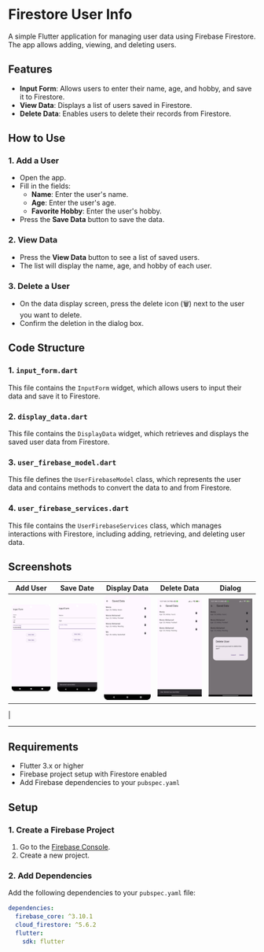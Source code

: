 # Firestore User Info

A simple Flutter application for managing user data using Firebase Firestore. The app allows adding,
viewing, and deleting users.

## Features

- **Input Form**: Allows users to enter their name, age, and hobby, and save it to Firestore.
- **View Data**: Displays a list of users saved in Firestore.
- **Delete Data**: Enables users to delete their records from Firestore.

## How to Use

### 1. Add a User

- Open the app.
- Fill in the fields:
    - **Name**: Enter the user's name.
    - **Age**: Enter the user's age.
    - **Favorite Hobby**: Enter the user's hobby.
- Press the **Save Data** button to save the data.

### 2. View Data

- Press the **View Data** button to see a list of saved users.
- The list will display the name, age, and hobby of each user.

### 3. Delete a User

- On the data display screen, press the delete icon (🗑️) next to the user you want to delete.
- Confirm the deletion in the dialog box.

## Code Structure

### 1. `input_form.dart`

This file contains the `InputForm` widget, which allows users to input their data and save it to
Firestore.

### 2. `display_data.dart`

This file contains the `DisplayData` widget, which retrieves and displays the saved user data from
Firestore.

### 3. `user_firebase_model.dart`

This file defines the `UserFirebaseModel` class, which represents the user data and contains methods
to convert the data to and from Firestore.

### 4. `user_firebase_services.dart`

This file contains the `UserFirebaseServices` class, which manages interactions with Firestore,
including adding, retrieving, and deleting user data.

## Screenshots

| Add User                              | Save Date                          | Display Data                             | Delete Data                             | Dialog                                  | 
|---------------------------------------|------------------------------------|------------------------------------------|-----------------------------------------|-----------------------------------------|
| ![Add User](screenshots/add_data.png) | ![Save Date](screenshots/save.png) | ![Display Data](screenshots/display.png) | ![Delete Data](screenshots/delete.jpeg) | ![Delete Data](screenshots/dialog.jpeg) | 
|

---

## Requirements

- Flutter 3.x or higher
- Firebase project setup with Firestore enabled
- Add Firebase dependencies to your `pubspec.yaml`

## Setup

### 1. Create a Firebase Project

1. Go to the [Firebase Console](https://console.firebase.google.com/).
2. Create a new project.

### 2. Add Dependencies

Add the following dependencies to your `pubspec.yaml` file:

```yaml
dependencies:
  firebase_core: ^3.10.1
  cloud_firestore: ^5.6.2
  flutter:
    sdk: flutter

